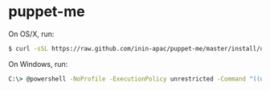 puppet-me
=========
On OS/X, run:

```sh
$ curl -sSL https://raw.github.com/inin-apac/puppet-me/master/install/osx-client.sh | bash
```

On Windows, run:
```cmd
C:\> @powershell -NoProfile -ExecutionPolicy unrestricted -Command "((new-object net.webclient).DownloadString('https://raw.github.com/inin-apac/puppet-me/master/install/install.ps1'))"
```
